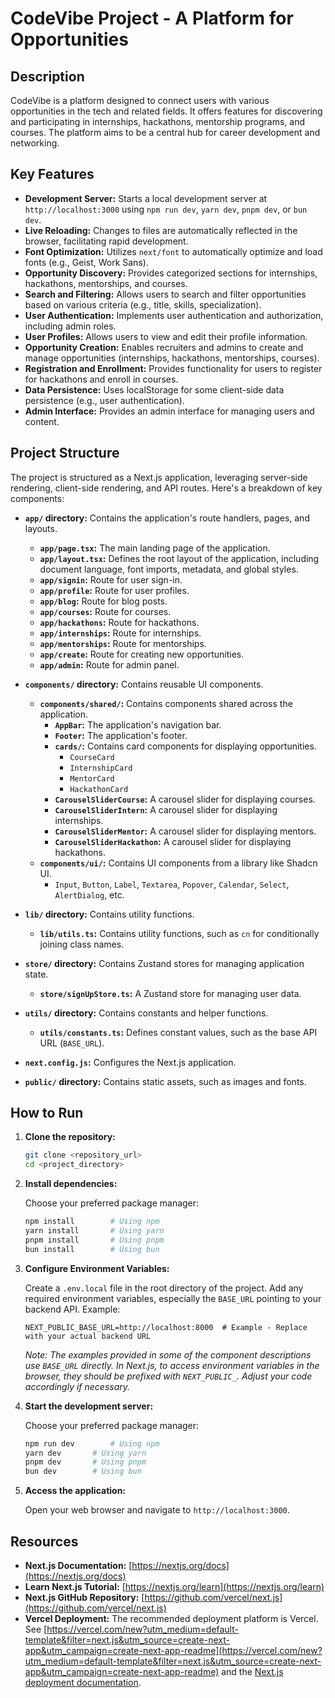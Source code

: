 # CodeVibe Project - A Platform for Opportunities

## Description

CodeVibe is a platform designed to connect users with various opportunities in the tech and related fields. It offers features for discovering and participating in internships, hackathons, mentorship programs, and courses. The platform aims to be a central hub for career development and networking.

## Key Features

*   **Development Server:** Starts a local development server at `http://localhost:3000` using `npm run dev`, `yarn dev`, `pnpm dev`, or `bun dev`.
*   **Live Reloading:** Changes to files are automatically reflected in the browser, facilitating rapid development.
*   **Font Optimization:** Utilizes `next/font` to automatically optimize and load fonts (e.g., Geist, Work Sans).
*   **Opportunity Discovery:** Provides categorized sections for internships, hackathons, mentorships, and courses.
*   **Search and Filtering:** Allows users to search and filter opportunities based on various criteria (e.g., title, skills, specialization).
*   **User Authentication:** Implements user authentication and authorization, including admin roles.
*   **User Profiles:** Allows users to view and edit their profile information.
*   **Opportunity Creation:** Enables recruiters and admins to create and manage opportunities (internships, hackathons, mentorships, courses).
*   **Registration and Enrollment:** Provides functionality for users to register for hackathons and enroll in courses.
*   **Data Persistence:** Uses localStorage for some client-side data persistence (e.g., user authentication).
*   **Admin Interface:** Provides an admin interface for managing users and content.

## Project Structure

The project is structured as a Next.js application, leveraging server-side rendering, client-side rendering, and API routes. Here's a breakdown of key components:

*   **`app/` directory:** Contains the application's route handlers, pages, and layouts.

    *   **`app/page.tsx`:** The main landing page of the application.
    *   **`app/layout.tsx`:** Defines the root layout of the application, including document language, font imports, metadata, and global styles.
    *   **`app/signin`:** Route for user sign-in.
    *   **`app/profile`:** Route for user profiles.
    *   **`app/blog`:** Route for blog posts.
    *   **`app/courses`:** Route for courses.
    *   **`app/hackathons`:** Route for hackathons.
    *   **`app/internships`:** Route for internships.
    *   **`app/mentorships`:** Route for mentorships.
    *   **`app/create`:** Route for creating new opportunities.
    *   **`app/admin`:** Route for admin panel.

*   **`components/` directory:** Contains reusable UI components.

    *   **`components/shared/`:** Contains components shared across the application.
        *   **`AppBar`:** The application's navigation bar.
        *   **`Footer`:** The application's footer.
        *   **`cards/`:** Contains card components for displaying opportunities.
            *   `CourseCard`
            *   `InternshipCard`
            *   `MentorCard`
            *   `HackathonCard`
        *   **`CarouselSliderCourse`:** A carousel slider for displaying courses.
        *   **`CarouselSliderIntern`:** A carousel slider for displaying internships.
        *   **`CarouselSliderMentor`:** A carousel slider for displaying mentors.
        *   **`CarouselSliderHackathon`:** A carousel slider for displaying hackathons.
    *   **`components/ui/`:** Contains UI components from a library like Shadcn UI.
        *   `Input`, `Button`, `Label`, `Textarea`, `Popover`, `Calendar`, `Select`, `AlertDialog`, etc.

*   **`lib/` directory:** Contains utility functions.

    *   **`lib/utils.ts`:** Contains utility functions, such as `cn` for conditionally joining class names.

*   **`store/` directory:** Contains Zustand stores for managing application state.

    *   **`store/signUpStore.ts`:** A Zustand store for managing user data.

*   **`utils/` directory:** Contains constants and helper functions.

    *   **`utils/constants.ts`:** Defines constant values, such as the base API URL (`BASE_URL`).

*   **`next.config.js`:** Configures the Next.js application.
*   **`public/` directory:** Contains static assets, such as images and fonts.

## How to Run

1.  **Clone the repository:**

    ```bash
    git clone <repository_url>
    cd <project_directory>
    ```

2.  **Install dependencies:**

    Choose your preferred package manager:

    ```bash
    npm install        # Using npm
    yarn install       # Using yarn
    pnpm install       # Using pnpm
    bun install        # Using bun
    ```

3.  **Configure Environment Variables:**

    Create a `.env.local` file in the root directory of the project.  Add any required environment variables, especially the `BASE_URL` pointing to your backend API.  Example:

    ```
    NEXT_PUBLIC_BASE_URL=http://localhost:8000  # Example - Replace with your actual backend URL
    ```

    *Note:  The examples provided in some of the component descriptions use `BASE_URL` directly.  In Next.js, to access environment variables in the browser, they should be prefixed with `NEXT_PUBLIC_`.  Adjust your code accordingly if necessary.*

4.  **Start the development server:**

    Choose your preferred package manager:

    ```bash
    npm run dev        # Using npm
    yarn dev       # Using yarn
    pnpm dev       # Using pnpm
    bun dev        # Using bun
    ```

5.  **Access the application:**

    Open your web browser and navigate to `http://localhost:3000`.

## Resources

*   **Next.js Documentation:** [https://nextjs.org/docs](https://nextjs.org/docs)
*   **Learn Next.js Tutorial:** [https://nextjs.org/learn](https://nextjs.org/learn)
*   **Next.js GitHub Repository:** [https://github.com/vercel/next.js](https://github.com/vercel/next.js)
*   **Vercel Deployment:** The recommended deployment platform is Vercel. See [https://vercel.com/new?utm_medium=default-template&filter=next.js&utm_source=create-next-app&utm_campaign=create-next-app-readme](https://vercel.com/new?utm_medium=default-template&filter=next.js&utm_source=create-next-app&utm_campaign=create-next-app-readme) and the [Next.js deployment documentation](https://nextjs.org/docs/app/building-your-application/deploying).
